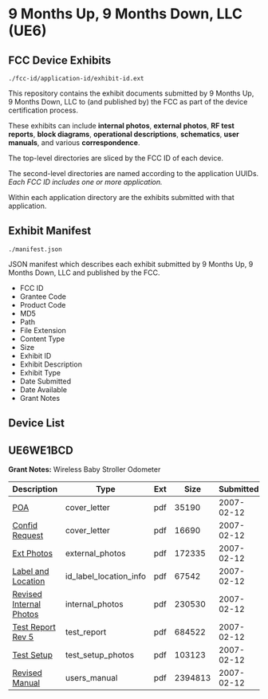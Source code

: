 # 9 Months Up, 9 Months Down, LLC (UE6)
## FCC Device Exhibits

```
./fcc-id/application-id/exhibit-id.ext
```

This repository contains the exhibit documents submitted by 9 Months Up, 9 Months Down, LLC to (and published by) the FCC as part of the device certification process.

These exhibits can include **internal photos**, **external photos**, **RF test reports**, **block diagrams**, **operational descriptions**, **schematics**, **user manuals**, and various **correspondence**.

The top-level directories are sliced by the FCC ID of each device.

The second-level directories are named according to the application UUIDs. *Each FCC ID includes one or more application.*

Within each application directory are the exhibits submitted with that application. 

## Exhibit Manifest

```
./manifest.json
```

JSON manifest which describes each exhibit submitted by 9 Months Up, 9 Months Down, LLC and published by the FCC.

- FCC ID
- Grantee Code
- Product Code
- MD5
- Path
- File Extension
- Content Type
- Size
- Exhibit ID
- Exhibit Description
- Exhibit Type
- Date Submitted
- Date Available
- Grant Notes

## Device List
## UE6WE1BCD
**Grant Notes:** Wireless Baby Stroller Odometer

| Description | Type | Ext | Size | Submitted | Available |
| ----------- | ---- | --- | ---- | --------- | --------- |
| [POA](UE6WE1BCD/f55bd55fbfe1da68dd9c6621ac32ad93/757683.pdf) | cover_letter | pdf | 35190 | 2007-02-12 | 2007-02-12 |
| [Confid Request](UE6WE1BCD/f55bd55fbfe1da68dd9c6621ac32ad93/757684.pdf) | cover_letter | pdf | 16690 | 2007-02-12 | 2007-02-12 |
| [Ext Photos](UE6WE1BCD/f55bd55fbfe1da68dd9c6621ac32ad93/757685.pdf) | external_photos | pdf | 172335 | 2007-02-12 | 2007-02-12 |
| [Label and Location](UE6WE1BCD/f55bd55fbfe1da68dd9c6621ac32ad93/757687.pdf) | id_label_location_info | pdf | 67542 | 2007-02-12 | 2007-02-12 |
| [Revised Internal Photos](UE6WE1BCD/f55bd55fbfe1da68dd9c6621ac32ad93/757686.pdf) | internal_photos | pdf | 230530 | 2007-02-12 | 2007-02-12 |
| [Test Report Rev 5](UE6WE1BCD/f55bd55fbfe1da68dd9c6621ac32ad93/757690.pdf) | test_report | pdf | 684522 | 2007-02-12 | 2007-02-12 |
| [Test Setup](UE6WE1BCD/f55bd55fbfe1da68dd9c6621ac32ad93/757691.pdf) | test_setup_photos | pdf | 103123 | 2007-02-12 | 2007-02-12 |
| [Revised Manual](UE6WE1BCD/f55bd55fbfe1da68dd9c6621ac32ad93/757692.pdf) | users_manual | pdf | 2394813 | 2007-02-12 | 2007-02-12 |
